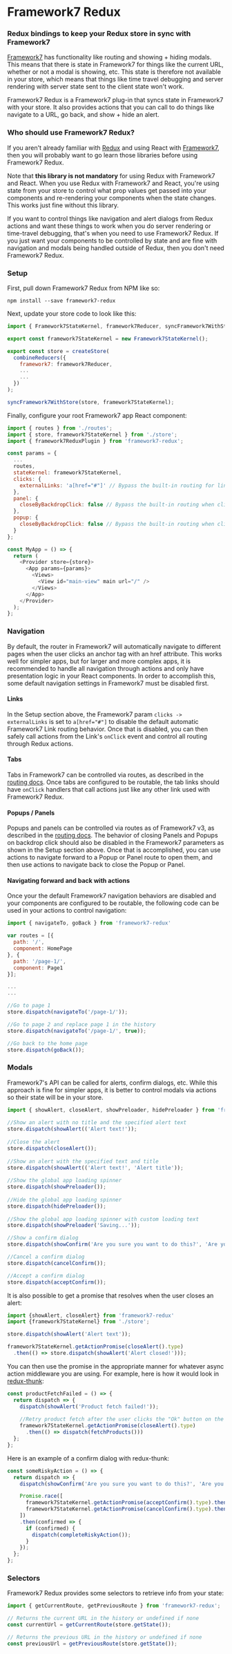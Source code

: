 # Framework7 Redux
### Redux bindings to keep your Redux store in sync with Framework7

[Framework7](https://github.com/nolimits4web/Framework7) has functionality like routing and showing + hiding modals. This means that there is state in Framework7 for things like the current URL, whether or not a modal is showing, etc. This state is therefore not available in your store, which means that things like time travel debugging and server rendering with server state sent to the client state won't work.

Framework7 Redux is a Framework7 plug-in that syncs state in Framework7 with your store. It also provides actions that you can call to do things like navigate to a URL, go back, and show + hide an alert.

### Who should use Framework7 Redux?

If you aren't already familiar with [Redux](https://github.com/reactjs/redux) and using React with [Framework7](http://framework7.io), then you will probably want to go learn those libraries before using Framework7 Redux.

Note that **this library is not mandatory** for using Redux with Framework7 and React. When you use Redux with Framework7 and React, you're using state from your store to control what prop values get passed into your components and re-rendering your components when the state changes. This works just fine without this library.

If you want to control things like navigation and alert dialogs from Redux actions and want these things to work when you do server rendering or time-travel debugging, that's when you need to use Framework7 Redux. If you just want your components to be controlled by state and are fine with navigation and modals being handled outside of Redux, then you don't need Framework7 Redux.

### Setup

First, pull down Framework7 Redux from NPM like so:

```
npm install --save framework7-redux
```

Next, update your store code to look like this:

```javascript
import { Framework7StateKernel, framework7Reducer, syncFramework7WithStore } from 'framework7-redux';

export const framework7StateKernel = new Framework7StateKernel();

export const store = createStore(
  combineReducers({
    framework7: framework7Reducer,
    ...
    ...
  })
);

syncFramework7WithStore(store, framework7StateKernel);
```

Finally, configure your root Framework7 app React component:

```javascript
import { routes } from './routes';
import { store, framework7StateKernel } from './store';
import { framework7ReduxPlugin } from 'framework7-redux';

const params = {
  ...
  routes,
  stateKernel: framework7StateKernel,
  clicks: {
    externalLinks: 'a[href="#"]' // Bypass the built-in routing for link clicks
  },
  panel: {
    closeByBackdropClick: false // Bypass the built-in routing when clicking panel backdrops
  },
  popup: {
    closeByBackdropClick: false // Bypass the built-in routing when clicking popup backdrops
  }
};

const MyApp = () => {
  return (
    <Provider store={store}>
      <App params={params}>
        <Views>
          <View id="main-view" main url="/" />                        
        </Views>
      </App>
    </Provider>
  );
};
```

### Navigation

By default, the router in Framework7 will automatically navigate to different pages when the user clicks an anchor tag with an href attribute. This works well for simpler apps, but for larger and more complex apps, it is recommended to handle all navigation through actions and only have presentation logic in your React components. In order to accomplish this, some default navigation settings in Framework7 must be disabled first.

#### Links

In the Setup section above, the Framework7 param `clicks -> externalLinks` is set to `a[href="#"]` to disable the default automatic Framework7 Link routing behavior. Once that is disabled, you can then safely call actions from the Link's `onClick` event and control all routing through Redux actions.

#### Tabs

Tabs in Framework7 can be controlled via routes, as described in the [routing docs](http://framework7.io/docs/routes.html). Once tabs are configured to be routable, the tab links should have `onClick` handlers that call actions just like any other link used with Framework7 Redux.

 #### Popups / Panels

Popups and panels can be controlled via routes as of Framework7 v3, as described in the [routing docs](http://framework7.io/docs/routes.html). The behavior of closing Panels and Popups on backdrop click should also be disabled in the Framework7 parameters as shown in the Setup section above. Once that is accomplished, you can use actions to navigate forward to a Popup or Panel route to open them, and then use actions to navigate back to close the Popup or Panel.

#### Navigating forward and back with actions

Once your the default Framework7 navigation behaviors are disabled and your components are configured to be routable, the following code can be used in your actions to control navigation:

```javascript
import { navigateTo, goBack } from 'framework7-redux'

var routes = [{
  path: '/',
  component: HomePage
}, {
  path: '/page-1/',
  component: Page1
}];

...
...

//Go to page 1
store.dispatch(navigateTo('/page-1/'));

//Go to page 2 and replace page 1 in the history
store.dispatch(navigateTo('/page-1/', true));

//Go back to the home page
store.dispatch(goBack());

```

### Modals

Framework7's API can be called for alerts, confirm dialogs, etc. While this approach is fine for simpler apps, it is better to control modals via actions so their state will be in your store.

```javascript
import { showAlert, closeAlert, showPreloader, hidePreloader } from 'framework7-redux'
	
//Show an alert with no title and the specified alert text
store.dispatch(showAlert(('Alert text!'));
	
//Close the alert
store.dispatch(closeAlert());
	
//Show an alert with the specified text and title
store.dispatch(showAlert(('Alert text!', 'Alert title'));
	
//Show the global app loading spinner
store.dispatch(showPreloader());
	
//Hide the global app loading spinner
store.dispatch(hidePreloader());
	
//Show the global app loading spinner with custom loading text
store.dispatch(showPreloader('Saving...'));	

//Show a confirm dialog
store.dispatch(showConfirm('Are you sure you want to do this?', 'Are you sure?'));

//Cancel a confirm dialog
store.dispatch(cancelConfirm());

//Accept a confirm dialog
store.dispatch(acceptConfirm());
```

It is also possible to get a promise that resolves when the user closes an alert:

```javascript
import {showAlert, closeAlert} from 'framework7-redux'
import {framework7StateKernel} from './store';

store.dispatch(showAlert('Alert text'));

framework7StateKernel.getActionPromise(closeAlert().type)
  .then(() => store.dispatch(showAlert('Alert closed!')));
```

You can then use the promise in the appropriate manner for whatever async action middleware you are using. For example, here is how it would look in [redux-thunk](https://github.com/gaearon/redux-thunk):

```javascript
const productFetchFailed = () => {
  return dispatch => {
    dispatch(showAlert('Product fetch failed!'));
    
    //Retry product fetch after the user clicks the "Ok" button on the alert
    framework7StateKernel.getActionPromise(closeAlert().type)
      .then(() => dispatch(fetchProducts()))
  };
};
```

Here is an example of a confirm dialog with redux-thunk:

```javascript
const someRiskyAction = () => {
  return dispatch => {
    dispatch(showConfirm('Are you sure you want to do this?', 'Are you sure?'));

    Promise.race([
      framework7StateKernel.getActionPromise(acceptConfirm().type).then(() => true),
      framework7StateKernel.getActionPromise(cancelConfirm().type).then(() => false)
    ])
    .then(confirmed => {
      if (confirmed) {
        dispatch(completeRiskyAction());
      }
    });
  };
};
```

### Selectors

Framework7 Redux provides some selectors to retrieve info from your state:

```javascript
import { getCurrentRoute, getPreviousRoute } from 'framework7-redux';

// Returns the current URL in the history or undefined if none
const currentUrl = getCurrentRoute(store.getState());

// Returns the previous URL in the history or undefined if none
const previousUrl = getPreviousRoute(store.getState());
```